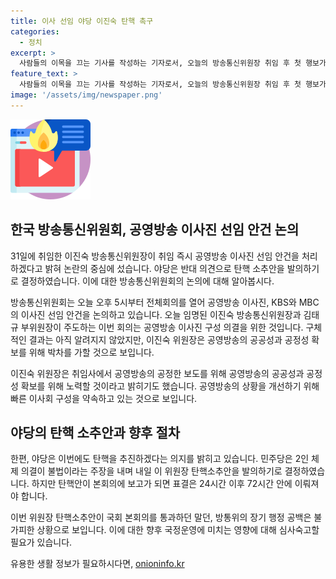 ```yaml
---
title: 이사 선임 야당 이진숙 탄핵 촉구
categories:
  - 정치
excerpt: >
  사람들의 이목을 끄는 기사를 작성하는 기자로서, 오늘의 방송통신위원장 취임 후 첫 행보가 폭풍 키워드다. 이사진 선임 안건을 처리하겠다는 발표에 야당은 탄핵 소추안을 발의, 논란이 확산 중. 취재 결과를 기다리는 사람들의 궁금증을 자극하는 동시에 앞으로의 절차와 영향을 짚어내며 읽는 이들의 호기심을 자극하는 중요한 소식이다.
feature_text: >
  사람들의 이목을 끄는 기사를 작성하는 기자로서, 오늘의 방송통신위원장 취임 후 첫 행보가 폭풍 키워드다. 이사진 선임 안건을 처리하겠다는 발표에 야당은 탄핵 소추안을 발의, 논란이 확산 중. 취재 결과를 기다리는 사람들의 궁금증을 자극하는 동시에 앞으로의 절차와 영향을 짚어내며 읽는 이들의 호기심을 자극하는 중요한 소식이다.
image: '/assets/img/newspaper.png'
---
```


<p><img src="/assets/img/news.png" alt="rentncar 속보" /></p>

<h2 data-ke-size="size26">한국 방송통신위원회, 공영방송 이사진 선임 안건 논의</h2>

<p data-ke-size="size16">31일에 취임한 이진숙 방송통신위원장이 취임 즉시 공영방송 이사진 선임 안건을 처리하겠다고 밝혀 논란의 중심에 섰습니다. 야당은 반대 의견으로 탄핵 소추안을 발의하기로 결정하였습니다. 이에 대한 방송통신위원회의 논의에 대해 알아봅시다.</p>

<p data-ke-size="size16">방송통신위원회는 오늘 오후 5시부터 전체회의를 열어 공영방송 이사진, KBS와 MBC의 이사진 선임 안건을 논의하고 있습니다. 오늘 임명된 이진숙 방송통신위원장과 김태규 부위원장이 주도하는 이번 회의는 공영방송 이사진 구성 의결을 위한 것입니다. 구체적인 결과는 아직 알려지지 않았지만, 이진숙 위원장은 공영방송의 공공성과 공정성 확보를 위해 박차를 가할 것으로 보입니다.</p>

<p data-ke-size="size16">이진숙 위원장은 취임사에서 공영방송의 공정한 보도를 위해 공영방송의 공공성과 공정성 확보를 위해 노력할 것이라고 밝히기도 했습니다. 공영방송의 상황을 개선하기 위해 빠른 이사회 구성을 약속하고 있는 것으로 보입니다.</p>

<h2 data-ke-size="size26">야당의 탄핵 소추안과 향후 절차</h2>

<p data-ke-size="size16">한편, 야당은 이번에도 탄핵을 추진하겠다는 의지를 밝히고 있습니다. 민주당은 2인 체제 의결이 불법이라는 주장을 내며 내일 이 위원장 탄핵소추안을 발의하기로 결정하였습니다. 하지만 탄핵안이 본회의에 보고가 되면 표결은 24시간 이후 72시간 안에 이뤄져야 합니다.</p>

<p data-ke-size="size16">이번 위원장 탄핵소추안이 국회 본회의를 통과하던 말던, 방통위의 장기 행정 공백은 불가피한 상황으로 보입니다. 이에 대한 향후 국정운영에 미치는 영향에 대해 심사숙고할 필요가 있습니다.</p>
유용한 생활 정보가 필요하시다면, <a href="https://onioninfo.kr" rel="dofollow">onioninfo.kr</a>


